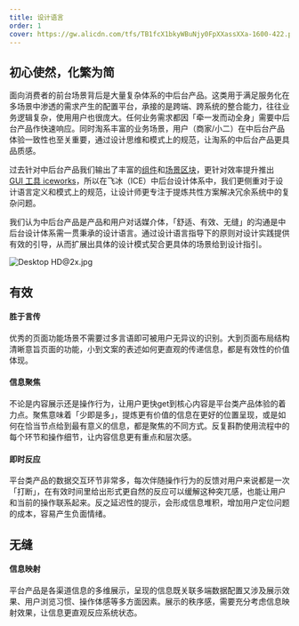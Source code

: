 ```yaml
---
title: 设计语言
order: 1
cover: https://gw.alicdn.com/tfs/TB1fcX1bkyWBuNjy0FpXXassXXa-1600-422.png
---
```


## 初心使然，化繁为简

面向消费者的前台场景背后是大量复杂体系的中后台产品。这类用于满足服务化在多场景中渗透的需求产生的配置平台，承接的是跨端、跨系统的整合能力，往往业务逻辑复杂，使用用户也很庞大。任何业务需求都因「牵一发而动全身」需要中后台产品作快速响应。同时淘系丰富的业务场景，用户（商家/小二）在中后台产品体验一致性也至关重要，通过设计思维和模式上的规范，让淘系的中后台产品更具品质感。

过去针对中后台产品我们输出了丰富的[组件](/component)和[场景区块](/block)，更针对效率提升推出 [GUI 工具 iceworks](/iceworks)，所以在飞冰（ICE）中后台设计体系中，我们更侧重对于设计语言定义和模式上的规范，让设计师更专注于提炼共性方案解决冗余系统中的复杂问题。

我们认为中后台产品是产品和用户对话媒介体，「舒适、有效、无缝」的沟通是中后台设计体系需一贯秉承的设计语言。通过设计语言指导下的原则对设计实践提供有效的引导，从而扩展出具体的设计模式契合更具体的场景给到设计指引。

![Desktop HD@2x.jpg](https://img.alicdn.com/tfs/TB1A8NCLNYaK1RjSZFnXXa80pXa-2580-1032.jpg)

## 有效

#### 胜于言传

优秀的页面功能场景不需要过多言语即可被用户无异议的识别。大到页面布局结构清晰意旨页面的功能，小到文案的表述如何更直观的传递信息，都是有效性的价值体现。

#### 信息聚焦

不论是内容展示还是操作行为，让用户更快get到核心内容是平台类产品体验的着力点。聚焦意味着「少即是多」，提炼更有价值的信息在更好的位置呈现，或是如何在恰当节点给到最有意义的信息，都是聚焦的不同方式。反复斟酌使用流程中的每个环节和操作细节，让内容信息更有重点和层次感。

#### 即时反应

平台类产品的数据交互环节非常多，每次伴随操作行为的反馈对用户来说都是一次「打断」，在有效时间里给出形式更自然的反应可以缓解这种突兀感，也能让用户和当前的操作联系起来。反之延迟性的提示，会形成信息堆积，增加用户定位问题的成本，容易产生负面情绪。

## 无缝

#### 信息映射

平台产品是各渠道信息的多维展示，呈现的信息既关联多端数据配置又涉及展示效果、用户浏览习惯、操作体感等多方面因素。展示的秩序感，需要充分考虑信息映射效果，让信息更直观反应系统状态。